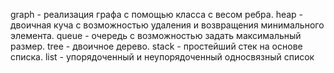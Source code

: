 graph - реализация графа с помощью класса с весом ребра.
heap - двоичная куча с возможностью удаления и возвращения минимального элемента.
queue - очередь с возможностью задать максимальный размер.
tree - двоичное дерево.
stack - простейший стек на основе списка.
list - упорядоченный и неупорядоченный односвязный список
